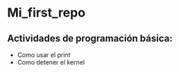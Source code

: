 # Mi_first_repo

## Actividades de programación básica:

* Como usar el print
* Como detener el kernel
